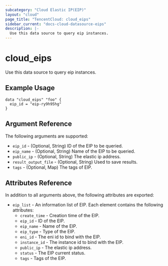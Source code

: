 ```yaml
---
subcategory: "Cloud Elastic IP(EIP)"
layout: "cloud"
page_title: "TencentCloud: cloud_eips"
sidebar_current: "docs-cloud-datasource-eips"
description: |-
  Use this data source to query eip instances.
---
```


# cloud_eips

Use this data source to query eip instances.

## Example Usage

```hcl
data "cloud_eips" "foo" {
  eip_id = "eip-ry9h95hg"
}
```

## Argument Reference

The following arguments are supported:

* `eip_id` - (Optional, String) ID of the EIP to be queried.
* `eip_name` - (Optional, String) Name of the EIP to be queried.
* `public_ip` - (Optional, String) The elastic ip address.
* `result_output_file` - (Optional, String) Used to save results.
* `tags` - (Optional, Map) The tags of EIP.

## Attributes Reference

In addition to all arguments above, the following attributes are exported:

* `eip_list` - An information list of EIP. Each element contains the following attributes:
  * `create_time` - Creation time of the EIP.
  * `eip_id` - ID of the EIP.
  * `eip_name` - Name of the EIP.
  * `eip_type` - Type of the EIP.
  * `eni_id` - The eni id to bind with the EIP.
  * `instance_id` - The instance id to bind with the EIP.
  * `public_ip` - The elastic ip address.
  * `status` - The EIP current status.
  * `tags` - Tags of the EIP.


